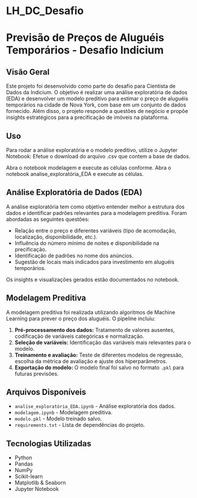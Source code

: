 # LH_DC_Desafio

# Previsão de Preços de Aluguéis Temporários - Desafio Indicium

## Visão Geral

Este projeto foi desenvolvido como parte do desafio para Cientista de Dados da Indicium. O objetivo é realizar uma análise exploratória de dados (EDA) e desenvolver um modelo preditivo para estimar o preço de aluguéis temporários na cidade de Nova York, com base em um conjunto de dados fornecido. Além disso, o projeto responde a questões de negócio e propõe insights estratégicos para a precificação de imóveis na plataforma.

## Uso

Para rodar a análise exploratória e o modelo preditivo, utilize o Jupyter Notebook:
Efetue o download do arquivo .csv que contem a base de dados.

Abra o notebook modelagem e execute as células conforme.
Abra o notebook analise_exploratória_EDA e execute as células.

## Análise Exploratória de Dados (EDA)

A análise exploratória tem como objetivo entender melhor a estrutura dos dados e identificar padrões relevantes para a modelagem preditiva. Foram abordadas as seguintes questões:

- Relação entre o preço e diferentes variáveis (tipo de acomodação, localização, disponibilidade, etc.).
- Influência do número mínimo de noites e disponibilidade na precificação.
- Identificação de padrões no nome dos anúncios.
- Sugestão de locais mais indicados para investimento em aluguéis temporários.

Os insights e visualizações gerados estão documentados no notebook.

## Modelagem Preditiva

A modelagem preditiva foi realizada utilizando algoritmos de Machine Learning para prever o preço dos aluguéis. O pipeline incluiu:

1. **Pré-processamento dos dados:** Tratamento de valores ausentes, codificação de variáveis categóricas e normalização.
2. **Seleção de variáveis:** Identificação das variáveis mais relevantes para o modelo.
3. **Treinamento e avaliação:** Teste de diferentes modelos de regressão, escolha da métrica de avaliação e ajuste dos hiperparâmetros.
4. **Exportação do modelo:** O modelo final foi salvo no formato `.pkl` para futuras previsões.

## Arquivos Disponíveis

- `analise_exploratória_EDA.ipynb` - Análise exploratória dos dados.
- `modelagem.ipynb` - Modelagem preditiva.
- `modelo.pkl` - Modelo treinado salvo.
- `requirements.txt` - Lista de dependências do projeto.


## Tecnologias Utilizadas

- Python
- Pandas
- NumPy
- Scikit-learn
- Matplotlib & Seaborn
- Jupyter Notebook





